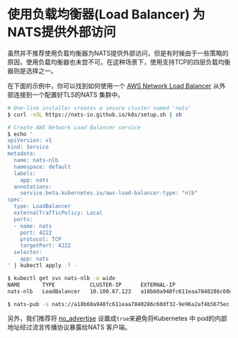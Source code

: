 # 使用负载均衡器\(Load Balancer\) 为NATS提供外部访问

虽然并不推荐使用负载均衡器为NATS提供外部访问，但是有时候由于一些策略的原因，使用负载均衡器也未尝不可。在这种场景下，使用支持TCP的四层负载均衡器则是选择之一。

在下面的示例中，你可以找到如何使用一个 [AWS Network Load Balancer](https://docs.aws.amazon.com/elasticloadbalancing/latest/network/introduction.html) 从外部连接到一个配置好TLS的NATS 集群中。

```bash
# One-line installer creates a secure cluster named 'nats'
$ curl -sSL https://nats-io.github.io/k8s/setup.sh | sh

# Create AWS Network Load Balancer service
$ echo '
apiVersion: v1
kind: Service
metadata:
  name: nats-nlb
  namespace: default
  labels:
    app: nats
  annotations:
    service.beta.kubernetes.io/aws-load-balancer-type: "nlb"
spec:
  type: LoadBalancer
  externalTrafficPolicy: Local
  ports:
  - name: nats
    port: 4222
    protocol: TCP
    targetPort: 4222
  selector:
    app: nats
' | kubectl apply -f -

$ kubectl get svc nats-nlb -o wide
NAME       TYPE           CLUSTER-IP      EXTERNAL-IP                                                                     PORT(S)          AGE    SELECTOR
nats-nlb   LoadBalancer   10.100.67.123   a18b60a948fc611eaa7840286c60df32-9e96a2af4b5675ec.elb.us-east-2.amazonaws.com   4222:30297/TCP   151m   app=nats

$ nats-pub -s nats://a18b60a948fc611eaa7840286c60df32-9e96a2af4b5675ec.elb.us-east-2.amazonaws.com:4222 -creds nsc/nkeys/creds/KO/A/test.creds test.foo bar
```

另外，我们推荐将 [no\_advertise](../nats-server/configuration/clustering/cluster_config.md)  设置成`true`来避免将Kubernetes 中 pod的内部地址经过流言传播协议暴露给NATS 客户端。

